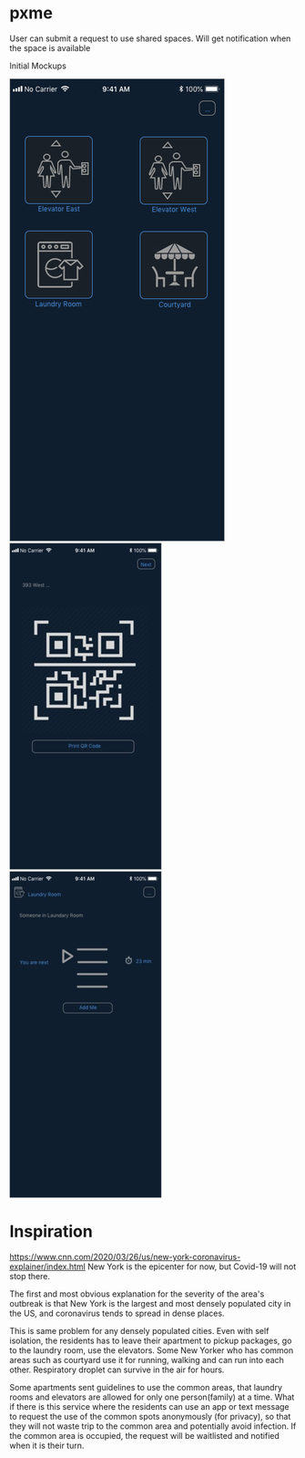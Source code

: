 # pxme
User can submit a request to use shared spaces. Will get notification when the space is available 

Initial Mockups

![1. Default location](https://github.com/rrajappan1/pxme/blob/master/Hackathon1.png)
![2. QR Code location](https://github.com/rrajappan1/pxme/blob/master/Hackathon2.jpg)
![3. Add Me](https://github.com/rrajappan1/pxme/blob/master/Hackathon3.jpg)

# Inspiration
https://www.cnn.com/2020/03/26/us/new-york-coronavirus-explainer/index.html New York is the epicenter for now, but Covid-19 will not stop there.

The first and most obvious explanation for the severity of the area's outbreak is that New York is the largest and most densely populated city in the US, and coronavirus tends to spread in dense places.

This is same problem for any densely populated cities. Even with self isolation, the residents has to leave their apartment to pickup packages, go to the laundry room, use the elevators. Some New Yorker who has common areas such as courtyard use it for running, walking and can run into each other. Respiratory droplet can survive in the air for hours.

Some apartments sent guidelines to use the common areas, that laundry rooms and elevators are allowed for only one person(family) at a time. What if there is this service where the residents can use an app or text message to request the use of the common spots anonymously (for privacy), so that they will not waste trip to the common area and potentially avoid infection. If the common area is occupied, the request will be waitlisted and notified when it is their turn.


